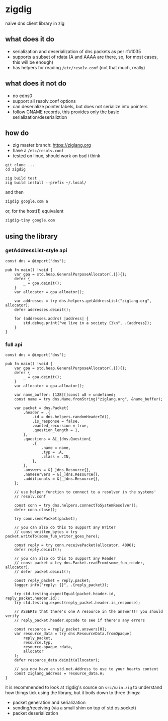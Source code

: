 # zigdig

naive dns client library in zig

## what does it do
 - serialization and deserialization of dns packets as per rfc1035
 - supports a subset of rdata (A and AAAA are there, so, for most cases, this
 will be enough)
 - has helpers for reading `/etc/resolv.conf` (not that much, really)

## what does it not do
 - no edns0
 - support all resolv.conf options
 - can deserialize pointer labels, but does not serialize into pointers
 - follow CNAME records, this provides only the basic
   serialization/deserializtion

## how do

 - zig master branch: https://ziglang.org
 - have a `/etc/resolv.conf`
 - tested on linux, should work on bsd i think

```
git clone ...
cd zigdig

zig build test
zig build install --prefix ~/.local/
```

and then

```bash
zigdig google.com a
```

or, for the host(1) equivalent

```bash
zigdig-tiny google.com
```

## using the library

### getAddressList-style api

```zig
const dns = @import("dns");

pub fn main() !void {
    var gpa = std.heap.GeneralPurposeAllocator(.{}){};
    defer {
        _ = gpa.deinit();
    }
    var allocator = gpa.alloator();

    var addresses = try dns.helpers.getAddressList("ziglang.org", allocator);
    defer addresses.deinit();

    for (addresses.addrs) |address| {
        std.debug.print("we live in a society {}\n", .{address});
    }
}
```

### full api

```zig
const dns = @import("dns");

pub fn main() !void {
    var gpa = std.heap.GeneralPurposeAllocator(.{}){};
    defer {
        _ = gpa.deinit();
    }
    var allocator = gpa.alloator();

    var name_buffer: [128][]const u8 = undefined;
    const name = try dns.Name.fromString("ziglang.org", &name_buffer);

    var packet = dns.Packet{
        .header = .{
            .id = dns.helpers.randomHeaderId(),
            .is_response = false,
            .wanted_recursion = true,
            .question_length = 1,
        },
        .questions = &[_]dns.Question{
            .{
                .name = name,
                .typ = .A,
                .class = .IN,
            },
        },
        .answers = &[_]dns.Resource{},
        .nameservers = &[_]dns.Resource{},
        .additionals = &[_]dns.Resource{},
    };

    // use helper function to connect to a resolver in the systems'
    // resolv.conf

    const conn = try dns.helpers.connectToSystemResolver();
    defer conn.close();

    try conn.sendPacket(packet);

    // you can also do this to support any Writer
    // const written_bytes = try packet.writeTo(some_fun_writer_goes_here);

    const reply = try conn.receivePacket(allocator, 4096);
    defer reply.deinit();

    // you can also do this to support any Reader
    // const packet = try dns.Packet.readFrom(some_fun_reader, allocator);
    // defer packet.deinit();

    const reply_packet = reply.packet;
    logger.info("reply: {}", .{reply_packet});

    try std.testing.expectEqual(packet.header.id, reply_packet.header.id);
    try std.testing.expect(reply_packet.header.is_response);

    // ASSERTS that there's one A resource in the answer!!! you should verify
    // reply_packet.header.opcode to see if there's any errors

    const resource = reply_packet.answers[0];
    var resource_data = try dns.ResourceData.fromOpaque(
        reply_packet,
        resource.typ,
        resource.opaque_rdata,
        allocator
    );
    defer resource_data.deinit(allocator);

    // you now have an std.net.Address to use to your hearts content
    const ziglang_address = resource_data.A;
}

```

it is recommended to look at zigdig's source on `src/main.zig` to understand
how things tick using the library, but it boils down to three things:
 - packet generation and serialization
 - sending/receiving (via a small shim on top of std.os.socket)
 - packet deserialization
